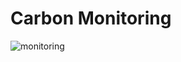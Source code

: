 # Carbon Monitoring
![monitoring](https://github.com/sustainablecomputing/caspian/assets/34821570/fac2fb4d-adce-4efd-81cb-55fbed749187)
